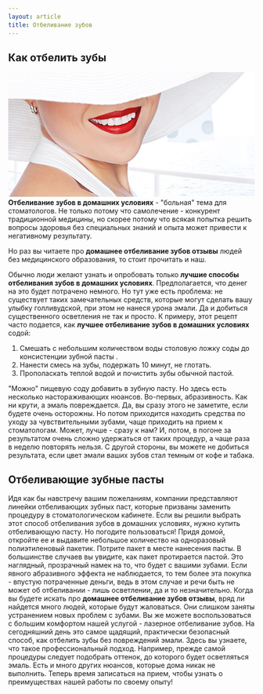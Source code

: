 ```yaml
---
layout: article
title: Отбеливание зубов
---
```

## Как отбелить зубы

<span class="image left">![лазерное отбеливание](/images/white-zoom.jpg)</span>
**Отбеливание зубов в домашних условиях** - "больная" тема для стоматологов. Не только потому что самолечение - конкурент традиционной медицины, но скорее потому что всякая попытка решить вопросы здоровья без специальных знаний и опыта может привести к негативному результату.  

Но раз вы читаете про **домашнее отбеливание зубов отзывы** людей без медицинского образования, то стоит прочитать и наш.  

Обычно люди желают узнать и опробовать только **лучшие способы отбеливания зубов в домашних условиях**. Предполагается, что денег на это будет потрачено немного. Но тут уже есть проблема: не существует таких замечательных средств, которые могут сделать вашу улыбку голливудской, при этом не нанеся урона эмали. Да и добиться существенного осветления не так и просто. К примеру, этот рецепт часто подается, как **лучшее отбеливание зубов в домашних условиях** содой:

1.  Смешать с небольшим количеством воды столовую ложку соды до консистенции зубной пасты .
2.  Нанести смесь на зубы, подержать 10 минут, не глотать.
3.  Прополаскать теплой водой и почистить зубы обычной пастой.

"Можно" пищевую соду добавить в зубную пасту. Но здесь есть несколько настораживающих нюансов. Во-первых, абразивность. Как ни крути, а эмаль повреждается. Да, вы сразу этого не заметите, если будете очень осторожны. Но потом приходится находить средства по уходу за чувствительными зубами, чаще приходить на прием к стоматологам. Может, лучше - сразу к нам? И, потом, в погоне за результатом очень сложно удержаться от таких процедур, а чаще раза в неделю повторять нельзя. С другой стороны, вы можете не добиться результата, если цвет эмали ваших зубов стал темным от кофе и табака.

## Отбеливающие зубные пасты

Идя как бы навстречу вашим пожеланиям, компании представляют линейки отбеливающих зубных паст, которые призваны заменить процедуру в стоматологическом кабинете. Если вы решили выбрать этот способ отбеливания зубов в домашних условиях, нужно купить отбеливающую пасту. Но погодите пользоваться! Придя домой, откройте ее и выдавите небольшое количество на одноразовый полиэтиленовый пакетик. Потрите пакет в месте нанесения пасты. В большинстве случаев вы увидите, как пакет протирается пастой. Это наглядный, прозрачный намек на то, что будет с вашими зубами. Если явного абразивного эффекта не наблюдается, то тем более эта покупка - впустую потраченные деньги, ведь в этом случае и речи быть не может об отбеливании - лишь осветлении, да и то незначительно. Когда вы будете искать про **домашнее отбеливание зубов отзывы**, вряд ли найдется много людей, которые будут жаловаться. Они слишком заняты устранением новых проблем с зубами. Вы же можете воспользоваться с большим комфортом нашей услугой - лазерное отбеливание зубов. На сегодняшний день это самое щадящий, практически безопасный способ, как отбелить зубы без повреждений эмали. Здесь вы узнаете, что такое профессиональный подход. Например, прежде самой процедуры следует подобрать оттенок, до которого будет осветляться эмаль. Есть и много других нюансов, которые дома никак не выполнить. Теперь время записаться на прием, чтобы узнать о преимуществах нашей работы по своему опыту!